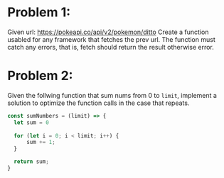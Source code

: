 # Problem 1:

Given url: https://pokeapi.co/api/v2/pokemon/ditto
Create a function usabled for any framework that fetches the prev url.
The function must catch any errors, that is, fetch should return the result otherwise error.



# Problem 2:

Given the follwing function that sum nums from 0 to `limit`, implement a solution to optimize the function calls in the case that repeats.

```javascript
const sumNumbers = (limit) => {
  let sum = 0
  
  for (let i = 0; i < limit; i++) {
      sum += 1;
  }

  return sum;
}
```

